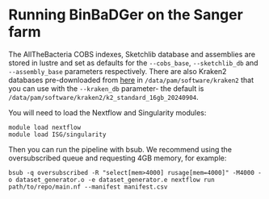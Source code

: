# Running BinBaDGer on the Sanger farm

The AllTheBacteria COBS indexes, Sketchlib database and assemblies are stored in lustre and set as defaults for the `--cobs_base`, `--sketchlib_db` and `--assembly_base` parameters respectively. There are also Kraken2 databases pre-downloaded from [here](https://benlangmead.github.io/aws-indexes/k2) in `/data/pam/software/kraken2` that you can use with the `--kraken_db` parameter- the default is `/data/pam/software/kraken2/k2_standard_16gb_20240904`.

You will need to load the Nextflow and Singularity modules:

```
module load nextflow
module load ISG/singularity
```

Then you can run the pipeline with bsub. We recommend using the oversubscribed queue and requesting 4GB memory, for example:

```
bsub -q oversubscribed -R "select[mem>4000] rusage[mem=4000]" -M4000 -o dataset_generator.o -e dataset_generator.e nextflow run path/to/repo/main.nf --manifest manifest.csv
```